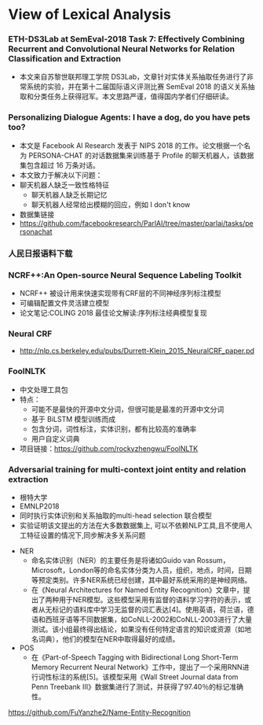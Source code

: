 # View of Lexical Analysis

### ETH-DS3Lab at SemEval-2018 Task 7: Effectively Combining Recurrent and Convolutional Neural Networks for Relation Classification and Extraction

- 本文来自苏黎世联邦理工学院 DS3Lab，文章针对实体关系抽取任务进行了非常系统的实验，并在第十二届国际语义评测比赛 SemEval 2018 的语义关系抽取和分类任务上获得冠军。本文思路严谨，值得国内学者们仔细研读。

### Personalizing Dialogue Agents: I have a dog, do you have pets too?

- 本文是 Facebook AI Research 发表于 NIPS 2018 的工作。论文根据一个名为 PERSONA-CHAT 的对话数据集来训练基于 Profile 的聊天机器人，该数据集包含超过 16 万条对话。
- 本文致力于解决以下问题：
- 聊天机器人缺乏一致性格特征
  - 聊天机器人缺乏长期记忆
  - 聊天机器人经常给出模糊的回应，例如 I don't know
- 数据集链接
- https://github.com/facebookresearch/ParlAI/tree/master/parlai/tasks/personachat

### 人民日报语料下载

### NCRF++:An Open-source Neural Sequence Labeling Toolkit
+ NCRF++ 被设计用来快速实现带有CRF层的不同神经序列标注模型
+ 可编辑配置文件灵活建立模型
+ 论文笔记:COLING 2018 最佳论文解读:序列标注经典模型复现

### Neural CRF
- http://nlp.cs.berkeley.edu/pubs/Durrett-Klein_2015_NeuralCRF_paper.pd

### FoolNLTK
- 中文处理工具包
- 特点：
	- 可能不是最快的开源中文分词，但很可能是最准的开源中文分词
	- 基于 BiLSTM 模型训练而成
	- 包含分词，词性标注，实体识别，都有比较高的准确率
	- 用户自定义词典
- 项目链接：https://github.com/rockyzhengwu/FoolNLTK 


### Adversarial training for multi-context joint entity and relation extraction
+ 根特大学
+ EMNLP2018
+ 同时执行实体识别和关系抽取的multi-head selection 联合模型
+ 实验证明该文提出的方法在大多数数据集上, 可以不依赖NLP工具,且不使用人工特征设置的情况下,同步解决多关系问题

- NER
  - 命名实体识别（NER）的主要任务是将诸如Guido van Rossum，Microsoft，London等的命名实体分类为人员，组织，地点，时间，日期等预定类别。许多NER系统已经创建，其中最好系统采用的是神经网络。
  - 在《Neural Architectures for Named Entity Recognition》文章中，提出了两种用于NER模型。这些模型采用有监督的语料学习字符的表示，或者从无标记的语料库中学习无监督的词汇表达[4]。使用英语，荷兰语，德语和西班牙语等不同数据集，如CoNLL-2002和CoNLL-2003进行了大量测试。该小组最终得出结论，如果没有任何特定语言的知识或资源（如地名词典），他们的模型在NER中取得最好的成绩。
- POS
  - 在《Part-of-Speech Tagging with Bidirectional Long Short-Term Memory Recurrent Neural Network》工作中，提出了一个采用RNN进行词性标注的系统[5]。该模型采用《Wall Street Journal data from Penn Treebank III》数据集进行了测试，并获得了97.40％的标记准确性。



https://github.com/FuYanzhe2/Name-Entity-Recognition